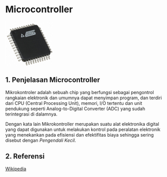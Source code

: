 # Microcontroller

<img src="img/microcontroller.jpg" width="150" height="140">

## 1. Penjelasan Microcontroller

Mikrokontroler adalah sebuah chip yang berfungsi sebagai pengontrol rangkaian elektronik dan umumnya dapat menyimpan program, dan terdiri dari CPU (Central Processing Unit), memori, I/O tertentu dan unit pendukung seperti Analog-to-Digital Converter (ADC) yang sudah terintegrasi di dalamnya.

Dengan kata lain Mikrokontroller merupakan suatu alat elektronika digital yang dapat digunakan untuk melakukan kontrol pada peralatan elektronik yang menekankan pada efisiensi dan efektifitas biaya sehingga sering disebut dengan _Pengendali Kecil_.

## 2. Referensi

[Wikipedia](https://id.wikipedia.org/wiki/Pengendali_mikro)
